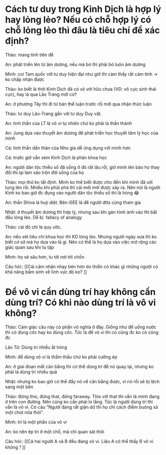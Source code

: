 # Cách tư duy trong Kinh Dịch là hợp lý hay lỏng lẻo? Nếu có chỗ hợp lý có chỗ lỏng lẻo thì đâu là tiêu chí để xác định?

Thảo: mang tính tiên đề

An: phát triển lên từ âm dương, nếu mà bỏ thì phải bỏ luôn âm dương

Minh: coi Tam quốc với tư duy hiện đại như giờ thì cảm thấy rất cảm tính → ko chấp nhận được

Thảo: ko biết là thời Kinh Dịch đã có vô với hữu chưa (VD: vô cực sinh thái cực), hay là qua Lão Trang mới có?

An: ở phương Tây thì đi từ bản thể luận trước rồi mới qua nhận thức luận

Thảo: tư duy Lão-Trang gần với tư duy Duy vật.

An: tinh thần của LT là vô vi tự nhiên chứ ko phải là thần thánh

  
  

An: Jung dựa vào thuyết âm dương để phát triển học thuyết tâm lý học của mình

Cá: tinh thần dấn thân của Nho gia dễ ứng dụng với mình hơn

Cá: trước giờ vẫn xem Kinh Dịch là phản khoa học

An: người dân tộc thiểu số đã sống ở đó rất lâu rồi, giờ mình lên bảo họ thay đổi thì lại làm xáo trộn đời sống của họ

Thảo: mọi thứ ko tất định. Mình ko thể biết được cho đến khi mình đã xới tung lên rồi. Nhiều khi phải phá thì cái mới mới được xảy ra. Nên nói là người Kinh ko bao giờ đc đụng vào người dân tộc thiểu số thì là hỏng 😂

An: thần Shiva là huỷ diệt. Bên iSEE là để người dtts cùng tham gia 

  

Nhật: ở thuyết âm dương thì hợp lý, nhưng sau khi gán hình ảnh vào thì bắt đầu lỏng lẻo. Dễ bị  fallacy of analogy 

Thảo: cái đó chỉ là quy ước. 

An: nếu xét tiêu chí khoa học thì KD lỏng lẻo. Nhưng người ngày xưa thì ko biết cơ sở mà họ dựa vào là gì. Nên có thể là họ dựa vào việc mở rộng các giác quan sau khi tu tập

Minh: họ sẽ sâu hơn, tu tới nơi tới chốn

Câu hỏi:: [[Cái cảm nhận nhạy bén hơn do thiền có khác gì những người có khả năng bẩm sinh về lĩnh vực đó ko? ]]

# Để vô vi cần dùng trí hay không cần dùng trí? Có khi nào dùng trí là vô vi không?

Thảo: Cảm giác câu này có phần vô nghĩa ở đây. Giống như để uống nước thì có dùng cốc hay ko dùng cốc. Tức là để vô vi thì có cũng đc ko có cũng đc

  

Lão Tử: Dùng trí nhiều ắt hỏng

Minh: để dùng vô vi là thẩm thấu chứ ko phải cưỡng ép

An: ở giai đoạn mất cân bằng thì có thể dùng trí để nó quay lại, nhưng ko phải là dùng trí nhiều quá

Nhật: nhưng ko bao giờ có thể đẩy nó về cân bằng được, vì nó rồi sẽ bị lệch sang một bên

Thảo: đứng this, đứng that, đứng faraway. This với that thì vẫn là mình đang ở trên con đường. Nên cũng ko cần phải lo lắng. Tức là người dùng trí thì vẫn là vô vi. Có câu “Người đang rất giận dữ thì họ chỉ cách điểm buông xả một chút nữa thôi”.

Minh: trí là một phần của vô vi

An: ko nên ép trí ở một chỗ, mà chỉ quan sát thôi

Câu hỏi:: [[Cả hai người A và B đều đang vô vi. Liệu A có thể thấy B vô vi không？]]